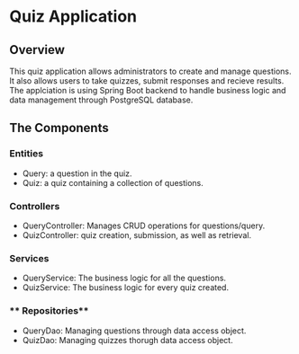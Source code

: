 # Quiz Application

## Overview
This quiz application allows administrators to create and manage questions.  It also allows users to take quizzes, submit responses and recieve results.  
The applciation is using Spring Boot backend to handle business logic and data management through PostgreSQL database.  

## The Components 
### **Entities**  
- Query: a question in the quiz.
- Quiz: a quiz containing a collection of questions.
  
### **Controllers**
- QueryController: Manages CRUD operations for questions/query.
- QuizController: quiz creation, submission, as well as retrieval.

### **Services**  
- QueryService: The business logic for all the questions.
- QuizService: The business logic for every quiz created.

### ** Repositories**
- QueryDao: Managing questions through data access object.
- QuizDao: Managing quizzes thorugh data access object.

